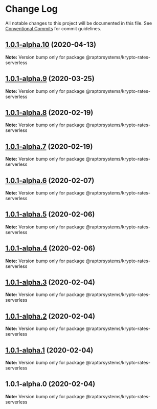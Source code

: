 # Change Log

All notable changes to this project will be documented in this file.
See [Conventional Commits](https://conventionalcommits.org) for commit guidelines.

## [1.0.1-alpha.10](https://github.com/raptorsystems/krypto-rates/compare/@raptorsystems/krypto-rates-serverless@1.0.1-alpha.9...@raptorsystems/krypto-rates-serverless@1.0.1-alpha.10) (2020-04-13)

**Note:** Version bump only for package @raptorsystems/krypto-rates-serverless





## [1.0.1-alpha.9](https://github.com/raptorsystems/krypto-rates/compare/@raptorsystems/krypto-rates-serverless@1.0.1-alpha.8...@raptorsystems/krypto-rates-serverless@1.0.1-alpha.9) (2020-03-25)

**Note:** Version bump only for package @raptorsystems/krypto-rates-serverless





## [1.0.1-alpha.8](https://github.com/raptorsystems/krypto-rates/compare/@raptorsystems/krypto-rates-serverless@1.0.1-alpha.7...@raptorsystems/krypto-rates-serverless@1.0.1-alpha.8) (2020-02-19)

**Note:** Version bump only for package @raptorsystems/krypto-rates-serverless





## [1.0.1-alpha.7](https://github.com/raptorsystems/krypto-rates/compare/@raptorsystems/krypto-rates-serverless@1.0.1-alpha.6...@raptorsystems/krypto-rates-serverless@1.0.1-alpha.7) (2020-02-19)

**Note:** Version bump only for package @raptorsystems/krypto-rates-serverless





## [1.0.1-alpha.6](https://github.com/raptorsystems/krypto-rates/compare/@raptorsystems/krypto-rates-serverless@1.0.1-alpha.5...@raptorsystems/krypto-rates-serverless@1.0.1-alpha.6) (2020-02-07)

**Note:** Version bump only for package @raptorsystems/krypto-rates-serverless





## [1.0.1-alpha.5](https://github.com/raptorsystems/krypto-rates/compare/@raptorsystems/krypto-rates-serverless@1.0.1-alpha.4...@raptorsystems/krypto-rates-serverless@1.0.1-alpha.5) (2020-02-06)

**Note:** Version bump only for package @raptorsystems/krypto-rates-serverless





## [1.0.1-alpha.4](https://github.com/raptorsystems/krypto-rates/compare/@raptorsystems/krypto-rates-serverless@1.0.1-alpha.3...@raptorsystems/krypto-rates-serverless@1.0.1-alpha.4) (2020-02-06)

**Note:** Version bump only for package @raptorsystems/krypto-rates-serverless





## [1.0.1-alpha.3](https://github.com/raptorsystems/krypto-rates/compare/@raptorsystems/krypto-rates-serverless@1.0.1-alpha.2...@raptorsystems/krypto-rates-serverless@1.0.1-alpha.3) (2020-02-04)

**Note:** Version bump only for package @raptorsystems/krypto-rates-serverless





## [1.0.1-alpha.2](https://github.com/raptorsystems/krypto-rates/compare/@raptorsystems/krypto-rates-serverless@1.0.1-alpha.1...@raptorsystems/krypto-rates-serverless@1.0.1-alpha.2) (2020-02-04)

**Note:** Version bump only for package @raptorsystems/krypto-rates-serverless





## [1.0.1-alpha.1](https://github.com/raptorsystems/krypto-rates/compare/@raptorsystems/krypto-rates-serverless@1.0.1-alpha.0...@raptorsystems/krypto-rates-serverless@1.0.1-alpha.1) (2020-02-04)

**Note:** Version bump only for package @raptorsystems/krypto-rates-serverless





## 1.0.1-alpha.0 (2020-02-04)

**Note:** Version bump only for package @raptorsystems/krypto-rates-serverless
